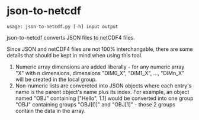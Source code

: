 # json-to-netcdf

`usage: json-to-netcdf.py [-h] input output`

json-to-netcdf converts JSON files to netCDF4 files.

Since JSON and netCDF4 files are not 100% interchangable, there are some details that should be kept in mind when using this tool.
1. Numeric array dimensions are added liberally - for any numeric array "X" with n dimensions, dimensions "DIM0_X", "DIM1_X", ..., "DIMn_X" will be created in the local group.
2. Non-numeric lists are convereted into JSON objects where each entry's name is the parent object's name plus its index. For example, an object named "OBJ" containing ["Hello", 1.1] would be converted into one group "OBJ" containing groups "OBJ[0]" and "OBJ[1]" - those 2 groups contain the data in the array.
